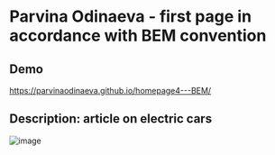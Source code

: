 # Parvina Odinaeva - first page in accordance with BEM convention
## Demo
https://parvinaodinaeva.github.io/homepage4---BEM/
## Description: article on electric cars 
![image](https://user-images.githubusercontent.com/106914721/173232817-65c6b41b-2d82-43d5-8365-4b0d8aa08aba.png)


